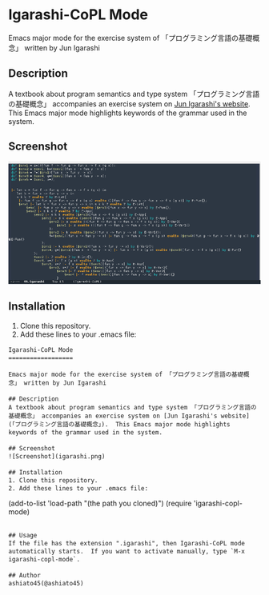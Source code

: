 Igarashi-CoPL Mode
==================

Emacs major mode for the exercise system of 「プログラミング言語の基礎概念」 written by Jun Igarashi

## Description
A textbook about program semantics and type system 「プログラミング言語の基礎概念」 accompanies an exercise system on [Jun Igarashi's website](「プログラミング言語の基礎概念」).  This Emacs major mode highlights keywords of the grammar used in the system.

## Screenshot
![Screenshot](igarashi.png)

## Installation
1. Clone this repository.
2. Add these lines to your .emacs file:
```
Igarashi-CoPL Mode
==================

Emacs major mode for the exercise system of 「プログラミング言語の基礎概念」 written by Jun Igarashi

## Description
A textbook about program semantics and type system 「プログラミング言語の基礎概念」 accompanies an exercise system on [Jun Igarashi's website](「プログラミング言語の基礎概念」).  This Emacs major mode highlights keywords of the grammar used in the system.

## Screenshot
![Screenshot](igarashi.png)

## Installation
1. Clone this repository.
2. Add these lines to your .emacs file:
```
(add-to-list 'load-path "(the path you cloned)")
(require 'igarashi-copl-mode)
```

## Usage
If the file has the extension ".igarashi", then Igarashi-CoPL mode automatically starts.  If you want to activate manually, type `M-x igarashi-copl-mode`.

## Author
ashiato45(@ashiato45)
